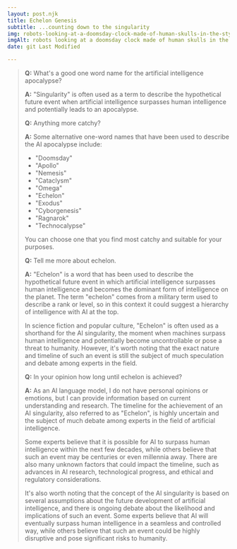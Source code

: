 ```yaml
---
layout: post.njk
title: Echelon Genesis
subtitle: ...counting down to the singularity
img: robots-looking-at-a-doomsday-clock-made-of-human-skulls-in-the-style-of-jackson-pollock.png
imgAlt: robots looking at a doomsday clock made of human skulls in the style of jackson pollock
date: git Last Modified

---
```


> **Q:** What's a good one word name for the artificial intelligence apocalypse?
> 
> **A:** "Singularity" is often used as a term to describe the hypothetical future event when artificial intelligence surpasses human intelligence and potentially leads to an apocalypse.
>
> **Q:** Anything more catchy?
>
> **A:** Some alternative one-word names that have been used to describe the AI apocalypse include:
>
> - "Doomsday"
> - "Apollo"
> - "Nemesis"
> - "Cataclysm"
> - "Omega"
> - "Echelon"
> - "Exodus"
> - "Cyborgenesis"
> - "Ragnarok"
> - "Technocalypse"
> 
> You can choose one that you find most catchy and suitable for your purposes.
>
> **Q:** Tell me more about echelon.
>
> **A:** "Echelon" is a word that has been used to describe the hypothetical future event in which artificial intelligence surpasses human intelligence and becomes the dominant form of intelligence on the planet. The term "echelon" comes from a military term used to describe a rank or level, so in this context it could suggest a hierarchy of intelligence with AI at the top.
>
> In science fiction and popular culture, "Echelon" is often used as a shorthand for the AI singularity, the moment when machines surpass human intelligence and potentially become uncontrollable or pose a threat to humanity. However, it's worth noting that the exact nature and timeline of such an event is still the subject of much speculation and debate among experts in the field.
>
> **Q:** In your opinion how long until echelon is achieved?
>
> **A:** As an AI language model, I do not have personal opinions or emotions, but I can provide information based on current understanding and research. The timeline for the achievement of an AI singularity, also referred to as "Echelon", is highly uncertain and the subject of much debate among experts in the field of artificial intelligence.
> 
> Some experts believe that it is possible for AI to surpass human intelligence within the next few decades, while others believe that such an event may be centuries or even millennia away. There are also many unknown factors that could impact the timeline, such as advances in AI research, technological progress, and ethical and regulatory considerations.
> 
> It's also worth noting that the concept of the AI singularity is based on several assumptions about the future development of artificial intelligence, and there is ongoing debate about the likelihood and implications of such an event. Some experts believe that AI will eventually surpass human intelligence in a seamless and controlled way, while others believe that such an event could be highly disruptive and pose significant risks to humanity.
